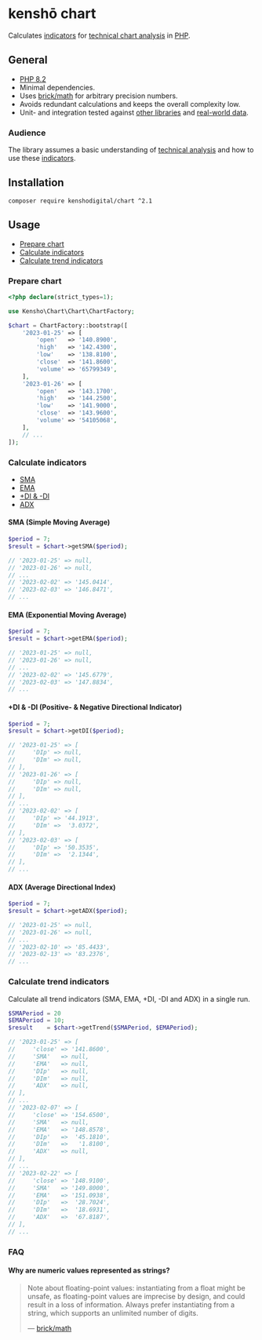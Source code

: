 # kenshō chart

Calculates [indicators][1] for [technical chart analysis][2] in [PHP][3].

## General

- [PHP 8.2][4]
- Minimal dependencies. 
- Uses [brick/math][5] for arbitrary precision numbers.
- Avoids redundant calculations and keeps the overall complexity low.
- Unit- and integration tested against [other libraries][6] and [real-world data][7].

### Audience

The library assumes a basic understanding of [technical analysis][2] and how to use these [indicators][1].

## Installation

```shell
composer require kenshodigital/chart ^2.1
```

## Usage

- [Prepare chart][8]
- [Calculate indicators][9]
- [Calculate trend indicators][10]

### Prepare chart

```php
<?php declare(strict_types=1);

use Kensho\Chart\Chart\ChartFactory;

$chart = ChartFactory::bootstrap([
    '2023-01-25' => [
        'open'   => '140.8900',
        'high'   => '142.4300',
        'low'    => '138.8100',
        'close'  => '141.8600',
        'volume' => '65799349',
    ],
    '2023-01-26' => [
        'open'   => '143.1700',
        'high'   => '144.2500',
        'low'    => '141.9000',
        'close'  => '143.9600',
        'volume' => '54105068',
    ],
    // ...
]);
```

### Calculate indicators

- [SMA][11]
- [EMA][12]
- [+DI & -DI][13]
- [ADX][14]

#### SMA (Simple Moving Average)

```php
$period = 7;
$result = $chart->getSMA($period);

// '2023-01-25' => null,
// '2023-01-26' => null,
// ...
// '2023-02-02' => '145.0414',
// '2023-02-03' => '146.8471',
// ...
```

#### EMA (Exponential Moving Average)

```php
$period = 7;
$result = $chart->getEMA($period);

// '2023-01-25' => null,
// '2023-01-26' => null,
// ...
// '2023-02-02' => '145.6779',
// '2023-02-03' => '147.8834',
// ...
```

#### +DI & -DI (Positive- & Negative Directional Indicator)

```php
$period = 7;
$result = $chart->getDI($period);

// '2023-01-25' => [
//     'DIp' => null,
//     'DIm' => null,
// ],
// '2023-01-26' => [
//     'DIp' => null,
//     'DIm' => null, 
// ],
// ...
// '2023-02-02' => [
//     'DIp' => '44.1913',
//     'DIm' =>  '3.0372',
// ],
// '2023-02-03' => [
//     'DIp' => '50.3535',
//     'DIm' =>  '2.1344',
// ],
// ...
```

#### ADX (Average Directional Index)

```php
$period = 7;
$result = $chart->getADX($period);

// '2023-01-25' => null,
// '2023-01-26' => null,
// ...
// '2023-02-10' => '85.4433',
// '2023-02-13' => '83.2376',
// ...
```

### Calculate trend indicators

Calculate all trend indicators (SMA, EMA, +DI, -DI and ADX) in a single run.

```php
$SMAPeriod = 20
$EMAPeriod = 10;
$result    = $chart->getTrend($SMAPeriod, $EMAPeriod);

// '2023-01-25' => [
//     'close' => '141.8600',
//     'SMA'   => null,
//     'EMA'   => null,
//     'DIp'   => null,
//     'DIm'   => null,
//     'ADX'   => null,
// ],
// ...
// '2023-02-07' => [
//     'close' => '154.6500',
//     'SMA'   => null,
//     'EMA'   => '148.8578',
//     'DIp'   =>  '45.1810',
//     'DIm'   =>   '1.8100',
//     'ADX'   => null,
// ],
// ...
// '2023-02-22' => [
//     'close' => '148.9100',
//     'SMA'   => '149.8000',
//     'EMA'   => '151.0938',
//     'DIp'   =>  '28.7024',
//     'DIm'   =>  '18.6931',
//     'ADX'   =>  '67.8187',
// ],
// ...
```

### FAQ

#### Why are numeric values represented as strings?

> Note about floating-point values: instantiating from a float might be unsafe, as floating-point values are imprecise by design, and could result in a loss of information. Always prefer instantiating from a string, which supports an unlimited number of digits.
>
> — [brick/math][5]

 [1]: https://en.wikipedia.org/wiki/Technical_indicator
 [2]: https://en.wikipedia.org/wiki/Technical_analysis
 [3]: https://www.php.net
 [4]: https://www.php.net/releases/8.2/en.php
 [5]: https://github.com/brick/math
 [6]: https://github.com/bennycode/trading-signals
 [7]: https://www.alphavantage.co
 [8]: #prepare-chart
 [9]: #calculate-indicators
[10]: #calculate-trend-indicators
[11]: #sma-simple-moving-average
[12]: #ema-exponential-moving-average
[13]: #di---di-positive---negative-directional-indicator
[14]: #adx-average-directional-index
